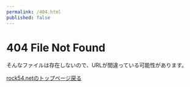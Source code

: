 ```yaml
---
permalink: /404.html
published: false
---
```


# 404 File Not Found
そんなファイルは存在しないので、URLが間違っている可能性があります。

[rock54.netのトップページ戻る](https://fukahorock.rock54.net/)
